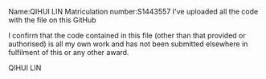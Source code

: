 Name:QIHUI LIN 
Matriculation number:S1443557
I've uploaded all the code with the file on this GitHub


I confirm that the code contained in this file (other than that provided or
authorised) is all my own work and has not been submitted elsewhere in
fulfilment of this or any other award.

QIHUI LIN

